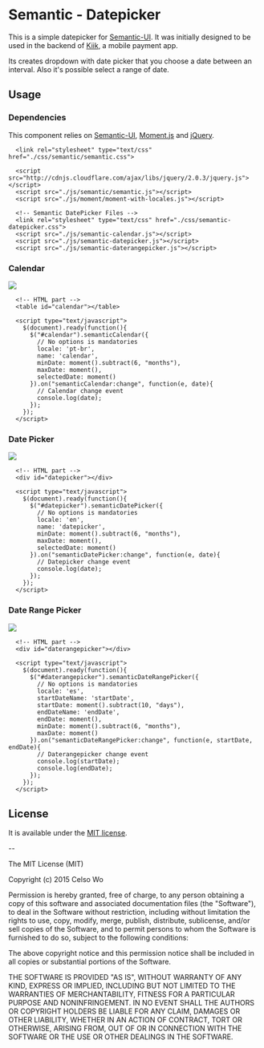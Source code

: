 # Semantic - Datepicker

This is a simple datepicker for [Semantic-UI](http://semantic-ui.com). It was initially designed to be used in the backend of [Kiik](https://www.kiik.com.br), a mobile payment app.

Its creates dropdown with date picker that you choose a date between an interval. Also it's possible select a range of date.

## Usage

### Dependencies
This component relies on [Semantic-UI](http://semantic-ui.com), [Moment.js](http://momentjs.com/) and [jQuery](http://jquery.com/).
```
  <link rel="stylesheet" type="text/css" href="./css/semantic/semantic.css">
 
  <script src="http://cdnjs.cloudflare.com/ajax/libs/jquery/2.0.3/jquery.js"></script>
  <script src="./js/semantic/semantic.js"></script>
  <script src="./js/moment/moment-with-locales.js"></script>
  
  <!-- Semantic DatePicker Files -->
  <link rel="stylesheet" type="text/css" href="./css/semantic-datepicker.css">
  <script src="./js/semantic-calendar.js"></script>
  <script src="./js/semantic-datepicker.js"></script>
  <script src="./js/semantic-daterangepicker.js"></script>  
```

### Calendar

![](http://i.imgur.com/o1vPauf.png)

```
  <!-- HTML part -->
  <table id="calendar"></table>
  
  <script type="text/javascript">
    $(document).ready(function(){
      $("#calendar").semanticCalendar({
        // No options is mandatories
        locale: 'pt-br',
        name: 'calendar',
        minDate: moment().subtract(6, "months"),
        maxDate: moment(),
        selectedDate: moment()
      }).on("semanticCalendar:change", function(e, date){
        // Calendar change event
        console.log(date);
      });
    });
  </script>
```

### Date Picker
![](http://i.imgur.com/K8CrQnZ.png)
```
  <!-- HTML part -->
  <div id="datepicker"></div>
  
  <script type="text/javascript">
    $(document).ready(function(){
      $("#datepicker").semanticDatePicker({
        // No options is mandatories
        locale: 'en',
        name: 'datepicker',
        minDate: moment().subtract(6, "months"),
        maxDate: moment(),
        selectedDate: moment()
      }).on("semanticDatePicker:change", function(e, date){
        // Datepicker change event
        console.log(date);
      });
    });
  </script>
```

### Date Range Picker
![](http://i.imgur.com/HJ7aEoD.png)
```
  <!-- HTML part -->
  <div id="daterangepicker"></div>
  
  <script type="text/javascript">
    $(document).ready(function(){
      $("#daterangepicker").semanticDateRangePicker({
        // No options is mandatories
        locale: 'es',
        startDateName: 'startDate',
        startDate: moment().subtract(10, "days"),
        endDateName: 'endDate',
        endDate: moment(),
        minDate: moment().subtract(6, "months"),
        maxDate: moment()
      }).on("semanticDateRangePicker:change", function(e, startDate, endDate){
        // Daterangepicker change event
        console.log(startDate);
        console.log(endDate);
      });
    });
  </script>
```

## License

It is available under the [MIT license](http://www.opensource.org/licenses/mit-license.php).

--

The MIT License (MIT)

Copyright (c) 2015 Celso Wo

Permission is hereby granted, free of charge, to any person obtaining a copy
of this software and associated documentation files (the "Software"), to deal
in the Software without restriction, including without limitation the rights
to use, copy, modify, merge, publish, distribute, sublicense, and/or sell
copies of the Software, and to permit persons to whom the Software is
furnished to do so, subject to the following conditions:

The above copyright notice and this permission notice shall be included in
all copies or substantial portions of the Software.

THE SOFTWARE IS PROVIDED "AS IS", WITHOUT WARRANTY OF ANY KIND, EXPRESS OR
IMPLIED, INCLUDING BUT NOT LIMITED TO THE WARRANTIES OF MERCHANTABILITY,
FITNESS FOR A PARTICULAR PURPOSE AND NONINFRINGEMENT. IN NO EVENT SHALL THE
AUTHORS OR COPYRIGHT HOLDERS BE LIABLE FOR ANY CLAIM, DAMAGES OR OTHER
LIABILITY, WHETHER IN AN ACTION OF CONTRACT, TORT OR OTHERWISE, ARISING FROM,
OUT OF OR IN CONNECTION WITH THE SOFTWARE OR THE USE OR OTHER DEALINGS IN
THE SOFTWARE.
